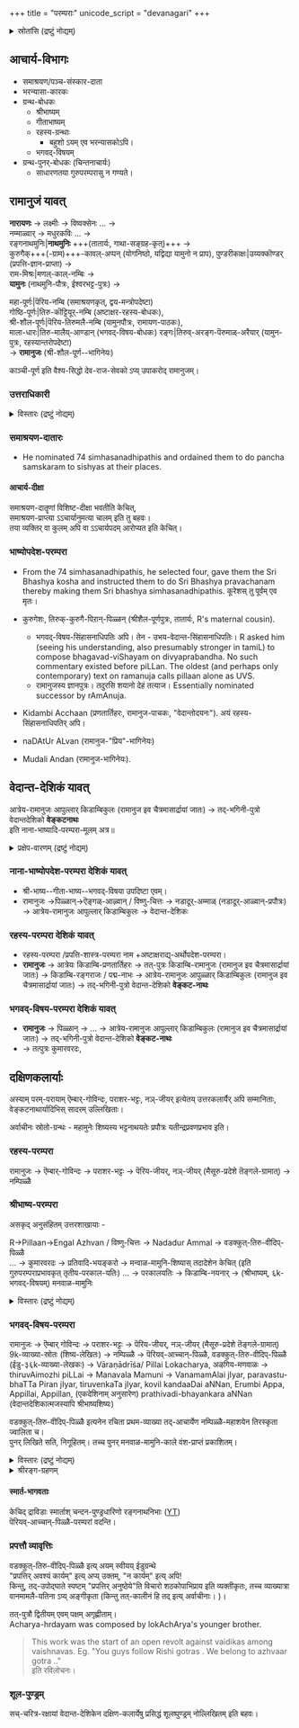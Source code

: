 +++
title = "परम्पराः"
unicode_script = "devanagari"
+++

<details><summary>स्रोतांसि (द्रष्टुं नोद्यम्)</summary>

[नाट्टेरि-बोधनम्](https://archive.org/details/natteri-guru-paramparA_tamiL) ।
[रहस्यत्रयसारः](/AgamaH_vaiShNavaH/rAmAnuja-sampradAyaH/tattvam/venkaTanAthaH/rahasya-traya-sAraH/sarva-prastutiH/1_arthAnushAsana-vibhAgaH/00_shrIguruparaMparAsAraH/) ।

</details>

## आचार्य-विभागः
- समाश्रयण/पञ्च-संस्कार-दाता
- भरन्यासा-कारकः
- ग्रन्थ-बोधकः
  - श्रीभाष्यम्
  - गीताभाष्यम्
  - रहस्य-ग्रन्थाः
    - बहुशो ऽयम् एव भरन्यासकोऽपि।
  - भगवद्-विषयम्
- ग्रन्थ-पुनर्-बोधकः (चिन्तनाचार्यः)
  - साधारणतया गुरुपरम्परासु न गण्यते।


## रामानुजं यावत्
**नारायणः** → लक्ष्मीः → विष्वक्सेनः … →  
नम्माळ्वार् → मधुरकविः … →  
रङ्गनाथमुनिः|**नाथमुनिः** +++(तातार्यः, गाथा-सङ्ग्रह-कृत्)+++ →  
कुरुगैक्+++(-ग्राम)+++-कावल्-अप्पन् (योगनिष्ठो, यद्विद्या यामुनो न प्राप), 
पुण्डरीकाक्षः|उय्यक्कॊण्डर् (प्रपत्ति-ज्ञान-प्राप्ता) →  
राम-मिश्रः|मणल्-काल्-नम्बिः →  
**यामुनः** (नाथमुनि-पौत्रः, ईश्वरभट्ट-पुत्रः) →  

महा-पूर्णः|पॆरिय-नम्बि (समाश्रयणकृत्, द्वय-मन्त्रोपदेष्टा)  
गोष्ठि-पूर्णः|तिरु-कॊट्टियूर्-नम्बि (अष्टाक्षर-रहस्य-बोधकः),  
श्री-शौल-पूर्णः|पॆरिय-तिरुमलै-नम्बि (यामुनपौत्रः, रामायण-पाठकः),  
माला-धारः|तिरु-मालैय्-आण्डान् (भगवद्-विषय-बोधकः)
रङ्गः|तिरुव्-अरङ्ग-पॆरुमाळ्-अरैयार् (यामुन-पुत्रः, रहस्यान्तरोपदेष्टा)  
→ **रामानुजः** (श्री-शौल-पूर्ण--भागिनेयः)

काञ्ची-पूर्ण इति वैश्य-सिद्धो देव-राज-सेवको ऽप्य् उपाकरोद् रामानुजम्।

### उत्तराधिकारी
<details><summary>विस्तारः (द्रष्टुं नोद्यम्)</summary>

- Most probable (Vadakalai) view - pillan was named successor.
- Per another tradition parasara bhattar was made leader after ramanuja.
- As per one tradition (Guru-parampara), Ramanuja's cousin Embar succeeded him as the leader of Shrivaishnavas, followed by Parasara Bhattar.

Vijay read an article which made the following points:

- Embar was 8 years younger than Ramanujar making him 113 at the time of Ramanuja's death. According to the  Tirumudi Adaivu of Appillai, Embar lived only until the age of 105 making it impossible for him to succeed Ramanuja.
- Bhattar lived for 28 years (according to Idu, see below) and would have died 47 years before Ramanuja died, and 39 years before Embar died.
- Idu 36000 on Tiruvaymozhi 32.10 says that immediately after explaining this verse to his sons, Kurattazhvan taught the Ashtaksharam to both on grounds that life is short and death is unpredictable. Shortly after, Parasara Bhattar died at age 28.
- It appears unlikely that when both Ramanuja and Kurattazhvan were alive, Parasara Bhattar could have had Embar as acharya.
</details>



### समाश्रयण-दातारः
- He nominated 74 simhasanadhipathis and ordained them to do pancha samskaram to sishyas at their places.

#### आचार्य-दीक्षा
समाश्रयण-दातॄणां विशिष्ट-दीक्षा भवतीति केचित्,  
समाश्रयण-प्राप्त्या ऽऽचार्यानुमत्या चालम् इति तु बहवः।  
तया व्यक्तिर् वा कुलम् अपि वा ऽऽचार्यपदम् आरोप्यत इति केचित्। 

### भाष्योपदेश-परम्परा
- From the 74 simhasanadhipathis, he selected four, gave them the Sri Bhashya kosha and instructed them to do Sri Bhashya pravachanam thereby making them Sri bhashya simhasanadhipathis. कूरेशस् तु पूर्वम् एव मृतः। 

- कुरुगेशः, तिरुक्-कुरुगै-पिऱान्-पिळ्ळन् (श्रीशैल-पूर्णपुत्रः, तातार्यः, R's maternal cousin).
  - भगवद्-विषय-सिंहासनाधिपतिः अपि। तेन - उभय-वेदान्त-सिंहासनाधिपतिः। R asked him (seeing his understanding, also presumably stronger in tamiL) to compose bhagavad-viShayam on divyaprabandha. No such commentary existed before piLLan. The oldest (and perhaps only contemporary) text on ramanuja calls pillaan alone as UVS. 
  - रामानुजस्य ज्ञानपुत्रः। तदुरसि शयानो देहं तत्याज। Essentially nominated successor by rAmAnuja.
- Kidambi Acchaan (प्रणतार्तिहरः, रामानुज-पाचकः, "वेदान्तोदयनः"). अयं रहस्य-सिंहासनाधिपतिर् अपि। 
- naDAtUr ALvan (रामानुज-"प्रिय"-भागिनेयः)
- Mudali Andan (रामानुज-भागिनेयः).

## वेदान्त-देशिकं यावत्
आत्रेय-रामानुजः आपुल्लार् किडाम्बिकुलः (रामानुज इव चैत्रमासार्द्रायां जातः) → तद्-भगिनी-पुत्रो वेदान्तदेशिको **वेङ्कटनाथः**  
इति नाना-भाष्यादि-परम्परा-मूलम् अत्र॥


<details><summary>प्रक्षेप-वारणम् (द्रष्टुं नोद्यम्)</summary>

देशिकपुत्रेण स्वपितुः सर्वा अपि कृतयः (शास्त्रग्रन्थाः, द्राविडगाथाः, काव्यानि, स्तोत्राणि …) सङ्कलिताः, परिगणिताश् चेति श्रूयते - एवं प्रक्क्षेपारोपादि वारयितुम्।

Kanchi pba मुद्रितश्रीदेशिकस्तोत्रग्रन्थ एव  उलकार्यपञ्चाशत् नास्ति।  
एवं भूगोलनिर्णयो ऽपि नास्ति। 
</details>


### नाना-भाष्योपदेश-परम्परा देशिकं यावत्
- श्री-भाष्य--गीता-भाष्य--भगवद्-विषया उपदिष्टा एवम्। 
- रामानुजः →पिळ्ळान्→ऎङ्गळ्-आऴ्वान् / विष्णु-चित्तः → नडादूर्-अम्माळ् (नडादूर्-आळ्वान्-प्रपौत्रः) → आत्रेय-रामानुजः आपुल्लार् किडाम्बिकुलः  → वेदान्त-देशिकः 


### रहस्य-परम्परा देशिकं यावत्
- रहस्य-परम्परा /प्रपत्ति-शास्त्र-परम्परा नाम +अष्टाक्षराद्य्-अर्थोपदेश-परम्परा। 
- **रामानुजः** → आत्रेयः किडाम्बि-प्रणतार्तिहरः → तत्-पुत्रः किडाम्बि-रामानुजः (रामानुज इव चैत्रमासार्द्रायां जातः) → किडाम्बि-रङ्गराजः / पद्म-नाभः → आत्रेय-रामानुजः आपुळ्ळार् किडाम्बिकुलः (रामानुज इव चैत्रमासार्द्रायां जातः) → तद्-भगिनी-पुत्रो वेदान्त-देशिको **वेङ्कट-नाथः** 

### भगवद्-विषय-परम्परा देशिकं यावत्
- **रामानुजः** → पिळ्ळान् → … → आत्रेय-रामानुजः आपुल्लार् किडाम्बिकुलः (रामानुज इव चैत्रमासार्द्रायां जातः) → तद्-भगिनी-पुत्रो वेदान्त-देशिको **वेङ्कट-नाथः** 
- →  तत्पुत्रः कुमारवरदः, 




## दक्षिणकलार्याः
अस्याम् परम्-परायाम् ऎम्बार्-गोविन्दः, पराशर-भट्टः, नञ्-जीयर् इत्येतय् उत्तरकलार्यैर् अपि सम्मानिताः,  
वेङ्कटनाथार्यादिभिस् सादरम् उल्लिखिताः।  


अर्वाचीनः स्रोतो-ग्रन्थः -  महामुनेः शिष्यस्य भट्टनाथयतेः प्रपौत्रः यतीन्द्रप्रवणप्रभाव इति। 

### रहस्य-परम्परा
रामानुजः → ऎम्बार्-गोविन्दः → पराशर-भट्टः → पॆरिय-जीयर्, नञ्-जीयर् (मैसूरु-प्रदेशे तॆङ्गले-ग्रामात्) → नम्पिळ्ळै


### श्रीभाष्य-परम्परा
असकृद् अनुसंहितम् उत्तरशाखायाः -

R→Pillaan→Engal Azhvan / विष्णु-चित्तः → Nadadur Ammal → वडक्कुत्-तिरु-वीदिप्-पिळ्ळै  
… → कुमारवरदः → प्रतिवादि-भयङ्करो → मन्वाळ-मामुनि-शिष्यास् तदादेशेन केचित् (इति गुरुपरम्पराप्रभावकृत् तृतीय-परकाल-यतिः)
… → परकालयतिः → किडाम्बि-नयनार् → (श्रीभाष्यम्, ६k-भगवद्-विषयम्) मनवाळ-मामुनिः

<details><summary>विस्तारः (द्रष्टुं नोद्यम्)</summary>

Besides doubtful verses in his works stating such, wonder if there is contemporary evidence of PBA being mAmuni's disciple??

3rd parakAla yati records that mAmuni (who he refers to with great respect) sent his students to study shrIbhAShya from PBA. 

Further, mAmuni himself received shrIbhAShya + 6k this way -  प्रथमः परकाल-यतिः →किडाम्बि-नयनार् →मामुनिः

his descendents of course became mAmuni-ites.
</details>



### भगवद्-विषय-परम्परा
रामानुजः → ऎम्बार् गोविन्दः → पराशर-भट्टः → पॆरिय-जीयर्, नञ्-जीयर् (मैसूरु-प्रदेशे तॆङ्गले-ग्रामात्) 9k-व्याख्या-स्रोतः (शिष्य-लेखितः) → नम्पिळ्ळै → पॆरियव्-आच्चान्-पिळ्ळै, वडक्कुत्-तिरु-वीदिप्-पिळ्ळै (ईडु-३६k-व्याख्या-लेखकः) → Vāraṇādrīśa/ Pillai Lokacharya, अऴगिय-मणवाळः → thiruvAimozhi piLLai → Manavala Mamuni →   VanamamAlai jIyar, paravastu-bhaTTa Piran jIyar, tiruvenkaTa jIyar, kovil kandaaDai aNNan, Erumbi Appa, Appillai, Appillan, (एकदेशिनाम् अनुसारेण) prathivadi-bhayankara aNNan (वेदान्तदेशिकात्मजस्यापि श्रीभाष्यशिष्यः)

वडक्कुत्-तिरु-वीदिप्-पिळ्ळै इत्यनेन रचिता प्रथम-व्याख्या तद्-आचार्येण नम्पिळ्ळै-महाशयेन तिरस्कृता ज्वालिता च।  
पुनर् लिखिते सति, निगूहितम्। तच्च पुनर् मनवाळ-मामुनि-काले वंश-प्राप्तं प्रकाशितम्। 

<details><summary>विस्तारः (द्रष्टुं नोद्यम्)</summary>

ऎरुम्बिय्-अप्पो दुराग्रहवान् इति श्रूयते।  
As per naTTeri rAjagopAlAchArya's lecture, erumbiyappa had a 10 yr fall-out with manavALa mAmuni himself.  
was upset when ranganAtha of shrIrangam decided in favor of VD's work represented by prativAdi bhayankara.
</details>


<details><summary>श्रीरङ्ग-ग्रहणम्</summary>

- रामानुज एव विषभिक्षां लेभे श्रीरङ्गे। 
- Of the 4 bhAShya-simhAsanAdipati-s, three left srirangam soon after.
- MudaliyaNDAn seems to have lived there but his descendants were removed from shrIrangam temple management as we see. His descendant, one thozhappar (not the vaidika sarvabhauma) has been shown as a jealous guy in the tenkalai hagiography.

> (Pillan's disciple) Engalazhvan did not have any children. But engalaazhvaan vamsham is there in srirangam. Srirangam guys usurped this and parashara bhatta tirumaligais.
> 
> It has happened so recently as well. Annan tirumaligai did not have anyone in main lineage by the late 1800s or early 1900s. Srirangam sishyas selected some other male member from extended family branch/ sagotra, installed them as adopted son of previous acharya. He was not adopted by the acharya himself. But made his son by sishyas after the vaikuntha prapti of the earlier one.
> 
> - रविलोचनः
</details>

#### स्मार्त-भागवताः
केचिद् द्राविडाः स्मार्ताश् चन्दन-पुण्ड्रधारिणो रङ्गनाथनिभाः ([YT](https://www.youtube.com/watch?v=-amOdFBStKI))  
पॆरियव्-आच्चान्-पिळ्ळै-परम्परां वदन्ति।  


### प्रपत्तौ व्यावृत्तिः
वडक्कुत्-तिरु-वीदिप्-पिळ्ळै इत्य् अयम् स्वीयय् ईडुग्रन्थे  
"प्रपत्तिर् अवश्यं कार्यम्" इत्य् अप्य् उक्तम्, "न कार्यम्" इत्य् अपि!  
किन्तु, तद्-उपोद्घाते स्पष्टम् "प्रपत्तिर् अनुष्ठेये"ति विचारो शठकोपाभिप्राय इति व्यक्तीकृतः, तच्च व्याख्यात्रा वानमामलै-यतिना ऽप्य् अङ्गीकृता (किन्तु तत्-कालीनं हि तद् इत्य् अर्वाचीनाः। )। 

तत्-पुत्रौ द्वितीयम् एवम् पक्षम् अगृह्णीताम्।  
Acharya-hrdayam was composed by lokAchArya's younger brother. 

> This work was the start of an open revolt against vaidikas among vaishnavas. Eg. "You guys follow Rishi gotras . We belong to azhvaar gotra .."  
> इति रविलोचनः। 

### शूल-पुण्ड्रम्
सच्-चरित्र-रक्षायां वेदान्त-देशिकेन दक्षिण-कलार्येषु प्रसिद्धं शूलष्पुण्ड्रम् नोल्लिखितम् इति बहवः। 


